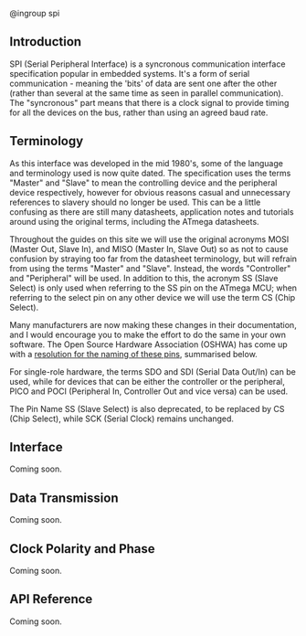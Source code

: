 @ingroup spi

## Introduction

SPI (Serial Peripheral Interface) is a syncronous communication interface specification popular in embedded systems. It's a form of serial communication - meaning the 'bits' of data are sent one after the other (rather than several at the same time as seen in parallel communication). The "syncronous" part means that there is a clock signal to provide timing for all the devices on the bus, rather than using an agreed baud rate.

## Terminology

As this interface was developed in the mid 1980's, some of the language and terminology used is now quite dated. The specification uses the terms "Master" and "Slave" to mean the controlling device and the peripheral device respectively, however for obvious reasons casual and unnecessary references to slavery should no longer be used. This can be a little confusing as there are still many datasheets, application notes and tutorials around using the original terms, including the ATmega datasheets. 

Throughout the guides on this site we will use the original acronyms MOSI (Master Out, Slave In), and MISO (Master In, Slave Out) so as not to cause confusion by straying too far from the datasheet terminology, but will refrain from using the terms "Master" and "Slave". Instead, the words "Controller" and "Peripheral" will be used. In addition to this, the acronym SS (Slave Select) is only used when referring to the SS pin on the ATmega MCU; when referring to the select pin on any other device we will use the term CS (Chip Select).

Many manufacturers are now making these changes in their documentation, and I would encourage you to make the effort to do the same in your own software. The Open Source Hardware Association (OSHWA) has come up with a [resolution for the naming of these pins][OSHWA_Resolution_URL], summarised below. 

For single-role hardware, the terms SDO and SDI (Serial Data Out/In) can be used, while for devices that can be either the controller or the peripheral, PICO and POCI (Peripheral In, Controller Out and vice versa) can be used.

The Pin Name SS (Slave Select) is also deprecated, to be replaced by CS (Chip Select), while SCK (Serial Clock) remains unchanged.  

## Interface

Coming soon.


## Data Transmission

Coming soon.


## Clock Polarity and Phase

Coming soon.


## API Reference

Coming soon.


[OSHWA_Resolution_URL]: https://www.oshwa.org/a-resolution-to-redefine-spi-signal-names/